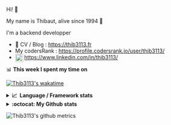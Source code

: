 Hi! 👋

My name is Thibaut, alive since 1994 🍷

I'm a backend developper

-   📝 CV / Blog : https://thib3113.fr
-   My codersRank : https://profile.codersrank.io/user/thib3113/
-   <a href="https://www.linkedin.com/in/thib3113/"><img align="left" alt="Thib3113's Linkedin" width="21px" src="https://raw.githubusercontent.com/peterthehan/peterthehan/master/assets/linkedin.svg" /></a> https://www.linkedin.com/in/thib3113/

📊 **This week I spent my time on**

[![Thib3113's wakatime](https://github-readme-stats.vercel.app/api/wakatime?username=thib3113&layout=default&theme=dracula&langs_count=6&hide_title=true&hide_border=true)](https://wakatime.com/@thib3113)

<details>
  <summary><b>📈&nbsp;&nbsp;Language&nbsp;/&nbsp;Framework stats</b></summary>
  <br/>  
  <a href='https://profile.codersrank.io/user/thib3113/'>
  <img src='http://cr-skills-chart-widget.azurewebsites.net/api/api?username=thib3113&padding=30&skills=php,batchfile,javascript,less,mysql,reactjs,scss,shell,typescript,vue'>
  </a>
</details>

<details>
  <summary><b>:octocat: My Github stats</b></summary>
  <br/>  
  
  <img src="https://github-readme-stats.vercel.app/api?username=thib3113&theme=dracula&show_icons=true&" alt="Thib3113's GitHub stats" />

<!--START_SECTION:activity-->

1. ❌ Closed PR [#11](https://github.com/Spailybot/matomo-tracker/pull/11) in [Spailybot/matomo-tracker](https://github.com/Spailybot/matomo-tracker)
2. ❌ Closed PR [#12](https://github.com/Spailybot/matomo-tracker/pull/12) in [Spailybot/matomo-tracker](https://github.com/Spailybot/matomo-tracker)
3. ❌ Closed PR [#15](https://github.com/Spailybot/matomo-tracker/pull/15) in [Spailybot/matomo-tracker](https://github.com/Spailybot/matomo-tracker)
4. ❌ Closed PR [#14](https://github.com/Spailybot/matomo-tracker/pull/14) in [Spailybot/matomo-tracker](https://github.com/Spailybot/matomo-tracker)
5. ❌ Closed PR [#13](https://github.com/Spailybot/matomo-tracker/pull/13) in [Spailybot/matomo-tracker](https://github.com/Spailybot/matomo-tracker)
 <!--END_SECTION:activity-->

</details>

![Thib3113's github metrics](https://gist.githubusercontent.com/thib3113/83a96e16f8bca103f1b0e376186c66ec/raw/github-metrics.svg)

